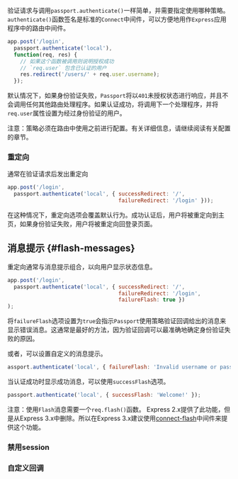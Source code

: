 验证请求与调用`passport.authenticate()`一样简单，并需要指定使用哪种策略。`authenticate()`函数签名是标准的`Connect`中间件，可以方便地用作`Express`应用程序中的路由中间件。

```js
app.post('/login',
  passport.authenticate('local'),
  function(req, res) {
    // 如果这个函数被调用则说明授权成功
    // `req.user` 包含已认证的用户
    res.redirect('/users/' + req.user.username);
  });
```

默认情况下，如果身份验证失败，`Passport`将以`401`未授权状态进行响应，并且不会调用任何其他路由处理程序。如果认证成功，将调用下一个处理程序，并将`req.user`属性设置为经过身份验证的用户。

注意：策略必须在路由中使用之前进行配置。有关详细信息，请继续阅读有关配置的章节。

### 重定向

通常在验证请求后发出重定向

```js
app.post('/login',
  passport.authenticate('local', { successRedirect: '/',
                                   failureRedirect: '/login' }));
```

在这种情况下，重定向选项会覆盖默认行为。成功认证后，用户将被重定向到主页，如果身份验证失败，用户将被重定向回登录页面。

## 消息提示 {#flash-messages}

重定向通常与消息提示组合，以向用户显示状态信息。

```js
app.post('/login',
  passport.authenticate('local', { successRedirect: '/',
                                   failureRedirect: '/login',
                                   failureFlash: true })
);
```

将`failureFlash`选项设置为`true`会指示`Passport`使用策略验证回调给出的消息来显示错误消息。这通常是最好的方法，因为验证回调可以最准确地确定身份验证失败的原因。

或者，可以设置自定义的消息提示。

```js
assport.authenticate('local', { failureFlash: 'Invalid username or password.' });
```

当认证成功时显示成功消息，可以使用`successFlash`选项。

```js
passport.authenticate('local', { successFlash: 'Welcome!' });
```

注意：使用`Flash`消息需要一个`req.flash()`函数。 Express 2.x提供了此功能，但是从Express 3.x中删除。所以在Express 3.x建议使用[connect-flash](https://github.com/jaredhanson/connect-flash)中间件来提供这个功能。

### 禁用session

### 自定义回调



